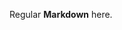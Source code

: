 Regular **Markdown** here.

<div hidden>
<!--
@startuml firstDiagram

Alice -> Bob: Hello
Bob -> Alice: Hi!
		
@enduml
-->
</div>

![](firstDiagram.svg)

Some more markdown.

